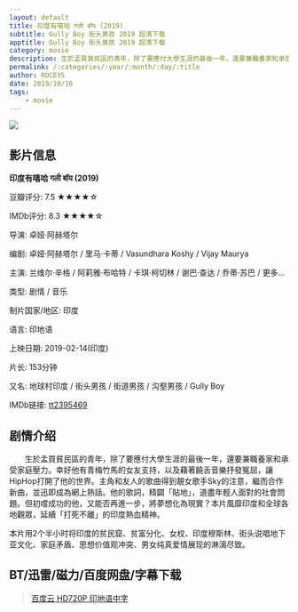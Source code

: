 ```yaml
---
layout: default
title: 印度有嘻哈 गली बॉय (2019)
subtitle: Gully Boy 街头男孩 2019 超清下载
apptitle: Gully Boy 街头男孩 2019 超清下载
category: movie
description: 生於孟買貧民區的青年，除了要應付大學生涯的最後一年，還要兼職養家和承受家庭壓力。幸好他有青梅竹馬的女友支持，以及藉著饒舌音樂抒發冤屈，讓HipHop打開了他的世界。主角和友人的歌曲得到靚女歌手Sky的注意，繼而合作新曲，並迅即成為網上熱話。他的歌詞，精闢「貼地」，道盡年輕人面對的社會問題。但初嚐成功的他，又能否再進一步，將夢想化為現實？本片風靡印度和全球各地觀眾，延續「打死不離」的印度熱血精神。印度有嘻哈 Gully Boy 街头男孩 2019 超清下载 1080 720P | BT天堂 | 人人影视 | 新丝路PT 2019.1080p.HD download BT and Magnet 百度网盘 pan.baidu.com/s 
permalink: /:categories/:year/:month/:day/:title
author: ROCEYS
date: 2019/10/16
tags:
    - movie
---
```


![]({{site.cdn}}/img/movie/gullyboy2019.jpg)

## 影片信息

**印度有嘻哈  गली बॉय  (2019)**

豆瓣评分: 7.5 ★★★★☆

IMDb评分: 8.3 ★★★★☆

导演: 卓娅·阿赫塔尔

编剧: 卓娅·阿赫塔尔 / 里马·卡蒂 / Vasundhara Koshy / Vijay Maurya

主演: 兰维尔·辛格 / 阿莉雅·布哈特 / 卡琪·柯切林 / 谢巴·查达 / 乔蒂·苏巴 / 更多...

类型: 剧情 / 音乐

制片国家/地区: 印度

语言: 印地语

上映日期: 2019-02-14(印度)

片长: 153分钟

又名: 地球村印度 / 街头男孩 / 街道男孩 / 沟壑男孩 / Gully Boy

IMDb链接: [tt2395469](https://www.imdb.com/title/tt2395469/)

## 剧情介绍 

　　生於孟買貧民區的青年，除了要應付大學生涯的最後一年，還要兼職養家和承受家庭壓力。幸好他有青梅竹馬的女友支持，以及藉著饒舌音樂抒發冤屈，讓HipHop打開了他的世界。主角和友人的歌曲得到靚女歌手Sky的注意，繼而合作新曲，並迅即成為網上熱話。他的歌詞，精闢「貼地」，道盡年輕人面對的社會問題。但初嚐成功的他，又能否再進一步，將夢想化為現實？本片風靡印度和全球各地觀眾，延續「打死不離」的印度熱血精神。

本片用2个半小时将印度的贫民窟、贫富分化、女权、印度穆斯林、街头说唱地下亚文化、家庭矛盾、思想价值观冲突、男女纯真爱情展现的淋漓尽致。


## BT/迅雷/磁力/百度网盘/字幕下载

> [百度云 HD720P 印地语中字](https://pan.baidu.com/s/1Wk1mcXtXP16lvLr1LGRXgA)
